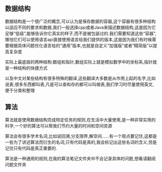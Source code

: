 ## 数据结构

数据结构是一个很广泛的概念,可以认为是保存数据的容器,这个容器有很多种结构以适应不同的要求和数据,我们一般选择cpp或者Java来描述数据结构,这是因为它足够“低级”,能够告诉你它真实的样子,而不是被包装过的.我们需要知道这些“容器”,哪怕它们可以使用语言api直接使用语言给我们提供的版本,这是因为我们有时候需要根据具体问题优化语言给的“通用”版本,也就是自定义“加强版”或者“精简版”以提高复杂度

实际上最底层的两种结构:数组和指针,数组实际上就是模拟数学中的坐标系,指针就是一种结构的快捷方式

以及中文对某些结构有很多特殊的翻译,这些翻译大多数是从作用上起的名字,比如说表,很多东西都叫表,凡是可以查和存的都可以叫做表,我们学习时尽量使用英文,便于分类和整理

## 算法

算法就是使用数据结构完成特定任务的规则,在生活中大量使用,是一种非常实用的科学,一个好的算法可以帮我们节约大量的时间和空间资源

算法会有很多学术名词,比如说回溯,分支限界,解空间......有一个观点要记住,这都是一些为了讲述算法而衍生的名词,只有代码是真的,我会标记出这些名词的含义,但是记住只有代码是真正重要的.

算法是一种通用的规则,在我的算法笔记文件夹中不会记录具体的问题,想看请翻阅问题文件夹